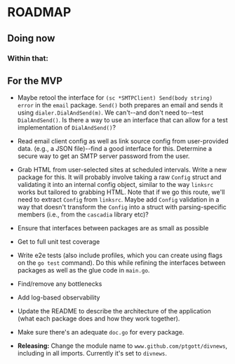 # ROADMAP

## Doing now

### Within that:

## For the MVP

- Maybe retool the interface for `(sc *SMTPClient) Send(body string) error` in the `email` package. `Send()` both prepares an email and sends it using `dialer.DialAndSend(m)`. We can't--and don't need to--test `DialAndSend()`. Is there a way to use an interface that can allow for a test implementation of `DialAndSend()`?

- Read email client config as well as link source config from user-provided data. (e.g., a JSON file)--find a good interface for this. Determine a secure way to get an SMTP server password from the user.

- Grab HTML from user-selected sites at scheduled intervals. Write a new package for this. It will probably involve taking a raw `Config` struct and validating it into an internal config object, similar to the way `linksrc` works but tailored to grabbing HTML. Note that if we go this route, we'll need to extract `Config` from `linksrc`. Maybe add `Config` validation in a way that doesn't transform the `Config` into a struct with parsing-specific members (i.e., from the `cascadia` library etc)?

- Ensure that interfaces between packages are as small as possible

- Get to full unit test coverage

- Write e2e tests (also include profiles, which you can create using flags on the `go test` command). Do this while refining the interfaces between packages as well as the glue code in `main.go`.

- Find/remove any bottlenecks

- Add log-based observability

- Update the README to describe the architecture of the application (what each package does and how they work together).

- Make sure there's an adequate `doc.go` for every package.

- **Releasing:** Change the module name to `www.github.com/ptgott/divnews`, including in all imports. Currently it's set to `divnews`.
